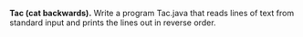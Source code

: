 **Tac (cat backwards).** Write a program Tac.java that reads lines of text from standard input and prints the lines out in reverse order.